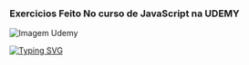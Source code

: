 ### Exercicios Feito No curso de JavaScript na UDEMY

<img align="center" src="https://cdnsjengenhariae.nuneshost.com/wp-content/uploads/2020/03/udemy-696x365-1.png" alt="Imagem Udemy"/>

[![Typing SVG](https://readme-typing-svg.herokuapp.com?size=30&duration=3000&color=58F7F2&background=28B0FF00&center=falso&vCenter=verdadeiro&multiline=true&height=100&lines=Lucas+Dev+Junior+%F0%9F%93%9A%F0%9F%A4%99)](https://git.io/typing-svg)

